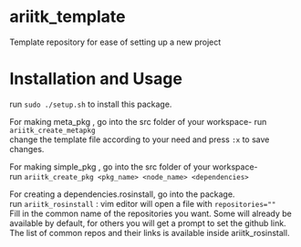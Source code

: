 # ariitk_template
Template repository for ease of setting up a new project


# Installation and Usage

run `sudo ./setup.sh` to install this package.

For making meta_pkg , go into the src folder of your workspace-
run `ariitk_create_metapkg`   
change the template file according to your need and press `:x` to save changes.

For making simple_pkg , go into the src folder of your workspace-  
run  `ariitk_create_pkg <pkg_name> <node_name> <dependencies>`   

For creating a dependencies.rosinstall, go into the package.  
run ```ariitk_rosinstall``` : vim editor will open a file with ```repositories=""```   
Fill in the common name of the repositories you want. Some will already be available by default, for others you will get a prompt to set the github link.   
The list of common repos and their links is available inside ariitk_rosinstall.
